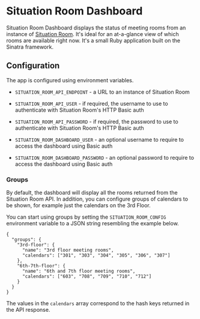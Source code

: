 # Situation Room Dashboard

Situation Room Dashboard displays the status of meeting rooms from an instance of [Situation Room](https://github.com/JordanHatch/situation-room). It's ideal for an at-a-glance view of which rooms are available right now. It's a small Ruby application built on the Sinatra framework.

## Configuration

The app is configured using environment variables.

- `SITUATION_ROOM_API_ENDPOINT` - a URL to an instance of Situation Room

- `SITUATION_ROOM_API_USER` - if required, the username to use to authenticate with Situation Room's HTTP Basic auth
- `SITUATION_ROOM_API_PASSWORD` - if required, the password to use to authenticate with Situation Room's HTTP Basic auth

- `SITUATION_ROOM_DASHBOARD_USER` - an optional username to require to access the dashboard using Basic auth
- `SITUATION_ROOM_DASHBOARD_PASSWORD` - an optional password to require to access the dashboard using Basic auth

### Groups

By default, the dashboard will display all the rooms returned from the Situation Room API. In addition, you can configure groups of calendars to be shown, for example just the calendars on the 3rd Floor.

You can start using groups by setting the `SITUATION_ROOM_CONFIG` environment variable to a JSON string resembling the example below.

    {
      "groups": {
        "3rd-floor": {
          "name": "3rd floor meeting rooms",
          "calendars": ["301", "303", "304", "305", "306", "307"]
        },
        "6th-7th-floor": {
          "name": "6th and 7th floor meeting rooms",
          "calendars": ["603", "708", "709", "710", "712"]
        }
      }
    }

The values in the `calendars` array correspond to the hash keys returned in the API response.
